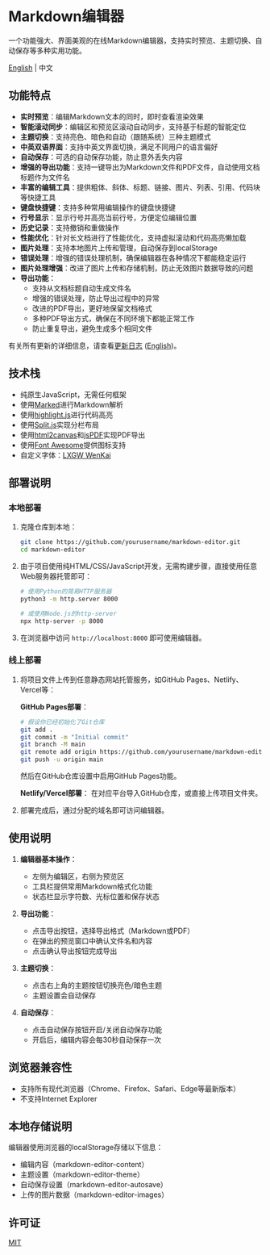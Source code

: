 # Markdown编辑器

一个功能强大、界面美观的在线Markdown编辑器，支持实时预览、主题切换、自动保存等多种实用功能。

[English](README.en.md) | 中文

## 功能特点

- **实时预览**：编辑Markdown文本的同时，即时查看渲染效果
- **智能滚动同步**：编辑区和预览区滚动自动同步，支持基于标题的智能定位
- **主题切换**：支持亮色、暗色和自动（跟随系统）三种主题模式
- **中英双语界面**：支持中英文界面切换，满足不同用户的语言偏好
- **自动保存**：可选的自动保存功能，防止意外丢失内容
- **增强的导出功能**：支持一键导出为Markdown文件和PDF文件，自动使用文档标题作为文件名
- **丰富的编辑工具**：提供粗体、斜体、标题、链接、图片、列表、引用、代码块等快捷工具
- **键盘快捷键**：支持多种常用编辑操作的键盘快捷键
- **行号显示**：显示行号并高亮当前行号，方便定位编辑位置
- **历史记录**：支持撤销和重做操作
- **性能优化**：针对长文档进行了性能优化，支持虚拟滚动和代码高亮懒加载
- **图片处理**：支持本地图片上传和管理，自动保存到localStorage
- **错误处理**：增强的错误处理机制，确保编辑器在各种情况下都能稳定运行
- **图片处理增强**：改进了图片上传和存储机制，防止无效图片数据导致的问题
- **导出功能**：
  - 支持从文档标题自动生成文件名
  - 增强的错误处理，防止导出过程中的异常
  - 改进的PDF导出，更好地保留文档格式
  - 多种PDF导出方式，确保在不同环境下都能正常工作
  - 防止重复导出，避免生成多个相同文件

有关所有更新的详细信息，请查看[更新日志](CHANGELOG.md) ([English](CHANGELOG.en.md))。

## 技术栈

- 纯原生JavaScript，无需任何框架
- 使用[Marked](https://marked.js.org/)进行Markdown解析
- 使用[highlight.js](https://highlightjs.org/)进行代码高亮
- 使用[Split.js](https://split.js.org/)实现分栏布局
- 使用[html2canvas](https://html2canvas.hertzen.com/)和[jsPDF](https://github.com/parallax/jsPDF)实现PDF导出
- 使用[Font Awesome](https://fontawesome.com/)提供图标支持
- 自定义字体：[LXGW WenKai](https://github.com/lxgw/LxgwWenKai)

## 部署说明

### 本地部署

1. 克隆仓库到本地：
   ```bash
   git clone https://github.com/yourusername/markdown-editor.git
   cd markdown-editor
   ```

2. 由于项目使用纯HTML/CSS/JavaScript开发，无需构建步骤，直接使用任意Web服务器托管即可：
   ```bash
   # 使用Python的简易HTTP服务器
   python3 -m http.server 8000

   # 或使用Node.js的http-server
   npx http-server -p 8000
   ```

3. 在浏览器中访问 `http://localhost:8000` 即可使用编辑器。

### 线上部署

1. 将项目文件上传到任意静态网站托管服务，如GitHub Pages、Netlify、Vercel等：

   **GitHub Pages部署**：
   ```bash
   # 假设你已经初始化了Git仓库
   git add .
   git commit -m "Initial commit"
   git branch -M main
   git remote add origin https://github.com/yourusername/markdown-editor.git
   git push -u origin main
   ```
   然后在GitHub仓库设置中启用GitHub Pages功能。

   **Netlify/Vercel部署**：
   在对应平台导入GitHub仓库，或直接上传项目文件夹。

2. 部署完成后，通过分配的域名即可访问编辑器。

## 使用说明

1. **编辑器基本操作**：
   - 左侧为编辑区，右侧为预览区
   - 工具栏提供常用Markdown格式化功能
   - 状态栏显示字符数、光标位置和保存状态

2. **导出功能**：
   - 点击导出按钮，选择导出格式（Markdown或PDF）
   - 在弹出的预览窗口中确认文件名和内容
   - 点击确认导出按钮完成导出

3. **主题切换**：
   - 点击右上角的主题按钮切换亮色/暗色主题
   - 主题设置会自动保存

4. **自动保存**：
   - 点击自动保存按钮开启/关闭自动保存功能
   - 开启后，编辑内容会每30秒自动保存一次

## 浏览器兼容性

- 支持所有现代浏览器（Chrome、Firefox、Safari、Edge等最新版本）
- 不支持Internet Explorer

## 本地存储说明

编辑器使用浏览器的localStorage存储以下信息：
- 编辑内容（markdown-editor-content）
- 主题设置（markdown-editor-theme）
- 自动保存设置（markdown-editor-autosave）
- 上传的图片数据（markdown-editor-images）

## 许可证

[MIT](LICENSE)

